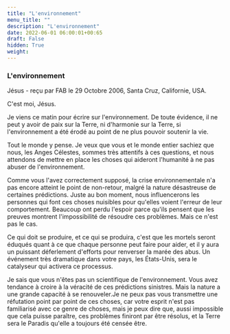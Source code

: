 ```yaml
---
title: "L'environnement"
menu_title: ""
description: "L'environnement"
date: 2022-06-01 06:00:01+00:65
draft: False
hidden: True
weight:
---
```

### L'environnement

Jésus - reçu par FAB le 29 Octobre 2006, Santa Cruz, Californie, USA.

C'est moi, Jésus.

Je viens ce matin pour écrire sur l'environnement. De toute évidence, il ne peut y avoir de paix sur la Terre, ni d'harmonie sur la Terre, si l'environnement a été érodé au point de ne plus pouvoir soutenir la vie.

Tout le monde y pense. Je veux que vous et le monde entier sachiez que nous, les Anges Célestes, sommes très attentifs à ces questions, et nous attendons de mettre en place les choses qui aideront l'humanité à ne pas abuser de l'environnement.

Comme vous l'avez correctement supposé, la crise environnementale n'a pas encore atteint le point de non-retour, malgré la nature désastreuse de certaines prédictions. Juste au bon moment, nous influencerons les personnes qui font ces choses nuisibles pour qu'elles voient l'erreur de leur comportement. Beaucoup ont perdu l'espoir parce qu'ils pensent que les preuves montrent l'impossibilité de résoudre ces problèmes. Mais ce n'est pas le cas.

Ce qui doit se produire, et ce qui se produira, c'est que les mortels seront éduqués quant à ce que chaque personne peut faire pour aider, et il y aura un puissant déferlement d'efforts pour renverser la marée des abus. Un événement très dramatique dans votre pays, les États-Unis, sera le catalyseur qui activera ce processus.

Je sais que vous n'êtes pas un scientifique de l'environnement. Vous avez tendance à croire à la véracité de ces prédictions sinistres. Mais la nature a une grande capacité à se renouveler.Je ne peux pas vous transmettre une réfutation point par point de ces choses, car votre esprit n'est pas familiarisé avec ce genre de choses, mais je peux dire que, aussi impossible que cela puisse paraître, ces problèmes finiront par être résolus, et la Terre sera le Paradis qu'elle a toujours été censée être.